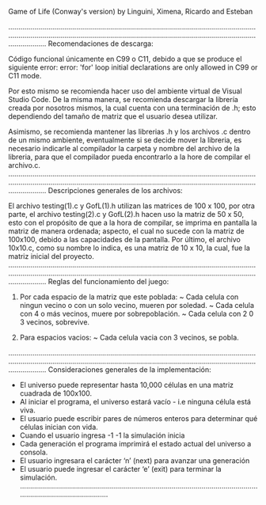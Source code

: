   Game of Life (Conway's version)
      by Linguini, Ximena, Ricardo and Esteban
      
...........................................................................................................................................................................................................................................................................
  Recomendaciones de descarga:

Código funcional únicamente en  C99 o C11, debido a que se produce el siguiente error:
error: 'for' loop initial declarations are only allowed in C99 or C11 mode.


  Por esto mismo se recomienda hacer uso del ambiente virtual de Visual Studio Code.
De la misma manera, se recomienda descargar la librería creada por nosotros mismos, la cual cuenta con una terminación de .h;
esto dependiendo del tamaño de matriz que el usuario desea utilizar. 


  Asimismo, se recomienda mantener las librerias .h y los archivos .c dentro de un mismo ambiente, 
eventualmente si se decide mover la libreria, es necesario indicarle al compilador la carpeta y nombre del archivo de la libreria,
para que el compilador pueda encontrarlo a la hore de compilar el archivo.c.
...........................................................................................................................................................................................................................................................................
  Descripciones generales de los archivos:

  El archivo testing(1).c y GofL(1).h utilizan las matrices de 100 x 100, 
por otra parte, el archivo testing(2).c y GofL(2).h hacen uso la matriz de 50 x 50, 
esto con el propósito de que a la hora de compilar, se imprima en pantalla la matriz de manera ordenada;
aspecto, el cual no sucede con la matriz de 100x100, debido a las capacidades de la pantalla.
Por último, el archivo 10x10.c, como su nombre lo indica, es una matriz de 10 x 10, la cual, fue la matriz inicial del proyecto.
...........................................................................................................................................................................................................................................................................
    Reglas del funcionamiento del juego:

  1. Por cada espacio de la matriz que este poblada:
        ~ Cada celula con ningun vecino o con un solo vecino, mueren por soledad.
        ~ Cada celula con 4 o más vecinos, muere por sobrepoblación.
        ~ Cada celula con 2 0 3 vecinos, sobrevive.
      
  2. Para espacios vacios:
        ~ Cada celula vacia con 3 vecinos, se pobla.
      
...........................................................................................................................................................................................................................................................................
  Consideraciones generales de la implementación:

  -	El universo puede representar hasta 10,000 células en una matriz cuadrada de 100x100.
  -	Al iniciar el programa, el universo estará vacío - i.e ninguna célula está viva.
  -	El usuario puede escribir pares de números enteros para determinar qué células inician con vida.
  -	Cuando el usuario ingresa -1 -1 la simulación inicia
  -	Cada generación el programa imprimirá el estado actual del universo a consola.
  -	El usuario ingresara el carácter ‘n’ (next) para avanzar una generación
  -	El usuario puede ingresar el carácter ‘e’ (exit) para terminar la simulación.
...................................................................................................................................................................
